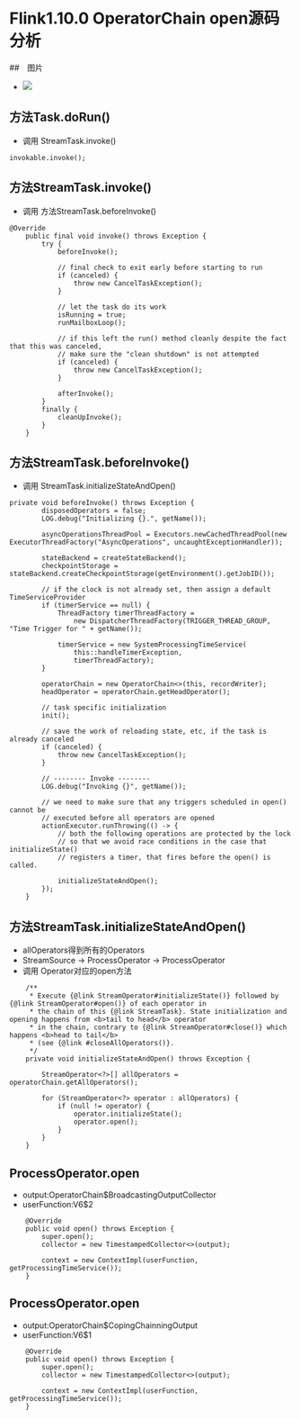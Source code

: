 # Flink1.10.0 OperatorChain open源码分析

##　图片
- ![](https://github.com/opensourceteams/flink.1.10.0_frauddetection_java/blob/master/md/img/open.png)
## 方法Task.doRun()
- 调用 StreamTask.invoke()
```
invokable.invoke();
```


## 方法StreamTask.invoke()
- 调用 方法StreamTask.beforeInvoke()
```
@Override
	public final void invoke() throws Exception {
		try {
			beforeInvoke();

			// final check to exit early before starting to run
			if (canceled) {
				throw new CancelTaskException();
			}

			// let the task do its work
			isRunning = true;
			runMailboxLoop();

			// if this left the run() method cleanly despite the fact that this was canceled,
			// make sure the "clean shutdown" is not attempted
			if (canceled) {
				throw new CancelTaskException();
			}

			afterInvoke();
		}
		finally {
			cleanUpInvoke();
		}
	}
```
## 方法StreamTask.beforeInvoke()
- 调用 StreamTask.initializeStateAndOpen()

```
private void beforeInvoke() throws Exception {
		disposedOperators = false;
		LOG.debug("Initializing {}.", getName());

		asyncOperationsThreadPool = Executors.newCachedThreadPool(new ExecutorThreadFactory("AsyncOperations", uncaughtExceptionHandler));

		stateBackend = createStateBackend();
		checkpointStorage = stateBackend.createCheckpointStorage(getEnvironment().getJobID());

		// if the clock is not already set, then assign a default TimeServiceProvider
		if (timerService == null) {
			ThreadFactory timerThreadFactory =
				new DispatcherThreadFactory(TRIGGER_THREAD_GROUP, "Time Trigger for " + getName());

			timerService = new SystemProcessingTimeService(
				this::handleTimerException,
				timerThreadFactory);
		}

		operatorChain = new OperatorChain<>(this, recordWriter);
		headOperator = operatorChain.getHeadOperator();

		// task specific initialization
		init();

		// save the work of reloading state, etc, if the task is already canceled
		if (canceled) {
			throw new CancelTaskException();
		}

		// -------- Invoke --------
		LOG.debug("Invoking {}", getName());

		// we need to make sure that any triggers scheduled in open() cannot be
		// executed before all operators are opened
		actionExecutor.runThrowing(() -> {
			// both the following operations are protected by the lock
			// so that we avoid race conditions in the case that initializeState()
			// registers a timer, that fires before the open() is called.

			initializeStateAndOpen();
		});
	}
```
## 方法StreamTask.initializeStateAndOpen()
- allOperators得到所有的Operators
- StreamSource -> ProcessOperator -> ProcessOperator
- 调用 Operator对应的open方法

```
	/**
	 * Execute {@link StreamOperator#initializeState()} followed by {@link StreamOperator#open()} of each operator in
	 * the chain of this {@link StreamTask}. State initialization and opening happens from <b>tail to head</b> operator
	 * in the chain, contrary to {@link StreamOperator#close()} which happens <b>head to tail</b>
	 * (see {@link #closeAllOperators()}.
	 */
	private void initializeStateAndOpen() throws Exception {

		StreamOperator<?>[] allOperators = operatorChain.getAllOperators();

		for (StreamOperator<?> operator : allOperators) {
			if (null != operator) {
				operator.initializeState();
				operator.open();
			}
		}
	}
```


## ProcessOperator.open
- output:OperatorChain$BroadcastingOutputCollector
- userFunction:V6$2

```
	@Override
	public void open() throws Exception {
		super.open();
		collector = new TimestampedCollector<>(output);

		context = new ContextImpl(userFunction, getProcessingTimeService());
	}
```

## ProcessOperator.open
- output:OperatorChain$CopingChainningOutput
- userFunction:V6$1

```
	@Override
	public void open() throws Exception {
		super.open();
		collector = new TimestampedCollector<>(output);

		context = new ContextImpl(userFunction, getProcessingTimeService());
	}
```












